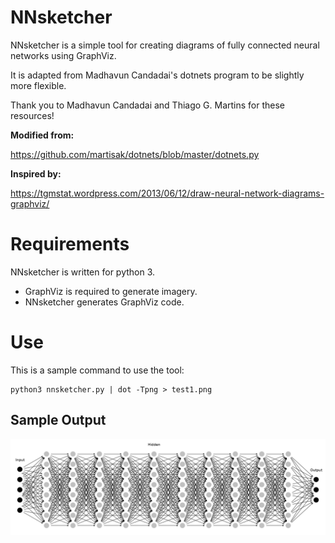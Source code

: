 # NNsketcher

NNsketcher is a simple tool for creating diagrams of fully connected neural networks using GraphViz.

It is adapted from Madhavun Candadai's dotnets program to be slightly more flexible.

Thank you to Madhavun Candadai and Thiago G. Martins for these resources!

**Modified from:**

https://github.com/martisak/dotnets/blob/master/dotnets.py

**Inspired by:**

https://tgmstat.wordpress.com/2013/06/12/draw-neural-network-diagrams-graphviz/


# Requirements
NNsketcher is written for python 3.
* GraphViz is required to generate imagery.
* NNsketcher generates GraphViz code.


# Use

This is a sample command to use the tool:

    python3 nnsketcher.py | dot -Tpng > test1.png

## Sample Output

![Sample Output](test1.png?raw=true "Sample Output")
